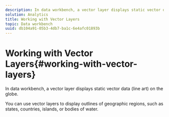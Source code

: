 ```yaml
---
description: In data workbench, a vector layer displays static vector data (line art) on the globe.
solution: Analytics
title: Working with Vector Layers
topic: Data workbench
uuid: db104a91-05b3-4db7-ba1c-6e4afc01893b
---
```


# Working with Vector Layers{#working-with-vector-layers}

In data workbench, a vector layer displays static vector data (line art) on the globe.

 You can use vector layers to display outlines of geographic regions, such as states, countries, islands, or bodies of water. 
